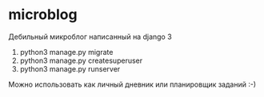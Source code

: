 # microblog
Дебильный микроблог написанный на django 3

1) python3 manage.py migrate
2) python3 manage.py createsuperuser
3) python3 manage.py runserver


Можно использовать как личный дневник или планировщик заданий :-)
